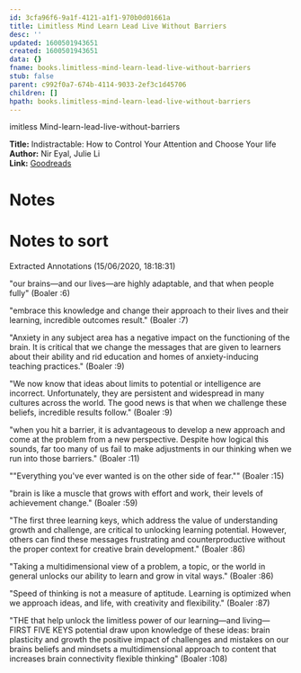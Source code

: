 ```yaml
---
id: 3cfa96f6-9a1f-4121-a1f1-970b0d01661a
title: Limitless Mind Learn Lead Live Without Barriers
desc: ''
updated: 1600501943651
created: 1600501943651
data: {}
fname: books.limitless-mind-learn-lead-live-without-barriers
stub: false
parent: c992f0a7-674b-4114-9033-2ef3c1d45706
children: []
hpath: books.limitless-mind-learn-lead-live-without-barriers
---
```

imitless Mind-learn-lead-live-without-barriers

**Title:** Indistractable: How to Control Your Attention and Choose Your life  
**Author:** Nir Eyal, Julie Li  
**Link:** [Goodreads](https://www.goodreads.com/book/show/44595007-indistractable)  

# Notes

# Notes to sort

Extracted Annotations (15/06/2020, 18:18:31)

"our brains—and our lives—are highly adaptable, and that when people fully" (Boaler :6)

"embrace this knowledge and change their approach to their lives and their learning, incredible outcomes result." (Boaler :7)

"Anxiety in any subject area has a negative impact on the functioning of the brain. It is critical that we change the messages that are given to learners about their ability and rid education and homes of anxiety-inducing teaching practices." (Boaler :9)

"We now know that ideas about limits to potential or intelligence are incorrect. Unfortunately, they are persistent and widespread in many cultures across the world. The good news is that when we challenge these beliefs, incredible results follow." (Boaler :9)

"when you hit a barrier, it is advantageous to develop a new approach and come at the problem from a new perspective. Despite how logical this sounds, far too many of us fail to make adjustments in our thinking when we run into those barriers." (Boaler :11)

""Everything you've ever wanted is on the other side of fear."" (Boaler :15)

"brain is like a muscle that grows with effort and work, their levels of achievement change." (Boaler :59)

"The first three learning keys, which address the value of understanding growth and challenge, are critical to unlocking learning potential. However, others can find these messages frustrating and counterproductive without the proper context for creative brain development." (Boaler :86)

"Taking a multidimensional view of a problem, a topic, or the world in general unlocks our ability to learn and grow in vital ways." (Boaler :86)

"Speed of thinking is not a measure of aptitude. Learning is optimized when we approach ideas, and life, with creativity and flexibility." (Boaler :87)

"THE that help unlock the limitless power of our learning—and living— FIRST FIVE KEYS potential draw upon knowledge of these ideas: brain plasticity and growth the positive impact of challenges and mistakes on our brains beliefs and mindsets a multidimensional approach to content that increases brain connectivity flexible thinking" (Boaler :108)

